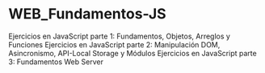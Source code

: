 # WEB_Fundamentos-JS
Ejercicios en JavaScript parte 1: Fundamentos, Objetos, Arreglos y Funciones
Ejercicios en JavaScript parte 2: Manipulación DOM, Asincronismo, API-Local Storage y Módulos
Ejercicios en JavaScript parte 3: Fundamentos Web Server

